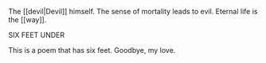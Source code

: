 The [[devil|Devil]] himself. The sense of mortality leads to evil. Eternal life is the [[way]]. 

SIX FEET UNDER

This is
a poem
that has
six feet.
Goodbye,
my love.